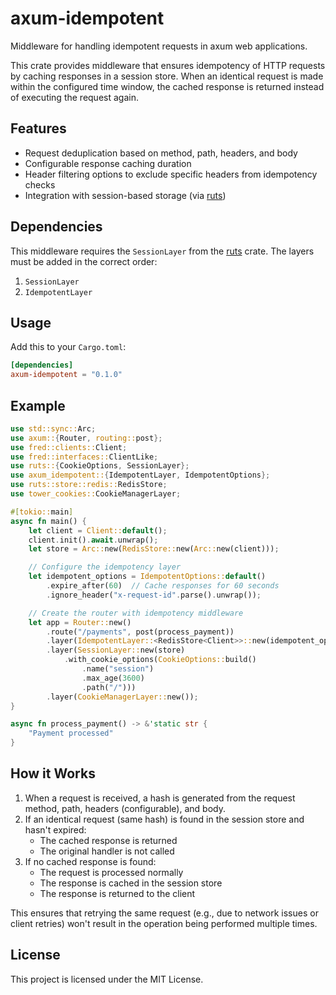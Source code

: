 # axum-idempotent

Middleware for handling idempotent requests in axum web applications.

This crate provides middleware that ensures idempotency of HTTP requests by caching responses
in a session store. When an identical request is made within the configured time window,
the cached response is returned instead of executing the request again.

## Features

- Request deduplication based on method, path, headers, and body
- Configurable response caching duration
- Header filtering options to exclude specific headers from idempotency checks
- Integration with session-based storage (via [ruts](https://crates.io/crates/ruts))

## Dependencies

This middleware requires the `SessionLayer` from the [ruts](https://crates.io/crates/ruts) crate. The layers must be added in the correct order:
1. `SessionLayer`
2. `IdempotentLayer`

## Usage

Add this to your `Cargo.toml`:

```toml
[dependencies]
axum-idempotent = "0.1.0"
```

## Example

```rust
use std::sync::Arc;
use axum::{Router, routing::post};
use fred::clients::Client;
use fred::interfaces::ClientLike;
use ruts::{CookieOptions, SessionLayer};
use axum_idempotent::{IdempotentLayer, IdempotentOptions};
use ruts::store::redis::RedisStore;
use tower_cookies::CookieManagerLayer;

#[tokio::main]
async fn main() {
    let client = Client::default();
    client.init().await.unwrap();
    let store = Arc::new(RedisStore::new(Arc::new(client)));

    // Configure the idempotency layer
    let idempotent_options = IdempotentOptions::default()
        .expire_after(60)  // Cache responses for 60 seconds
        .ignore_header("x-request-id".parse().unwrap());

    // Create the router with idempotency middleware
    let app = Router::new()
        .route("/payments", post(process_payment))
        .layer(IdempotentLayer::<RedisStore<Client>>::new(idempotent_options))
        .layer(SessionLayer::new(store)
            .with_cookie_options(CookieOptions::build()
                .name("session")
                .max_age(3600)
                .path("/")))
        .layer(CookieManagerLayer::new());
}

async fn process_payment() -> &'static str {
    "Payment processed"
}
```

## How it Works

1. When a request is received, a hash is generated from the request method, path, headers (configurable), and body.
2. If an identical request (same hash) is found in the session store and hasn't expired:
    - The cached response is returned
    - The original handler is not called
3. If no cached response is found:
    - The request is processed normally
    - The response is cached in the session store
    - The response is returned to the client

This ensures that retrying the same request (e.g., due to network issues or client retries)
won't result in the operation being performed multiple times.

## License

This project is licensed under the MIT License.
